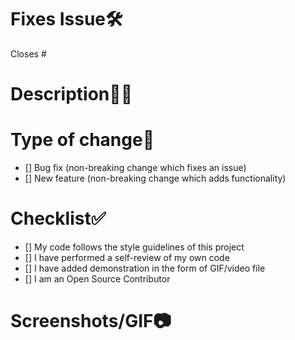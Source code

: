 # Fixes Issue🛠️

<!-- Example: Closes #31 -->

Closes #

# Description👨‍💻 

<!--Please include a summary of the change and which issue is fixed.List any dependencies that are required for this change.-->

# Type of change📄

<!--Please delete options that are not relevant.-->

- [] Bug fix (non-breaking change which fixes an issue)
- [] New feature (non-breaking change which adds functionality)

# Checklist✅ 

- [] My code follows the style guidelines of this project
- [] I have performed a self-review of my own code
- [] I have added demonstration in the form of GIF/video file
- [] I am an Open Source Contributor

# Screenshots/GIF📷